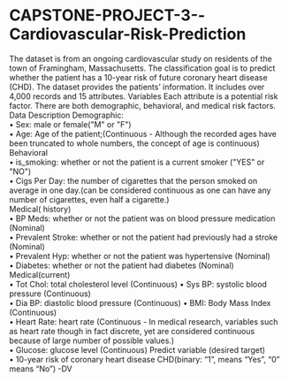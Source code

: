 # CAPSTONE-PROJECT-3--Cardiovascular-Risk-Prediction
The dataset is from an ongoing cardiovascular study on residents of the town of Framingham, Massachusetts. The classification goal is to predict whether the patient has a 10-year risk of future coronary heart disease (CHD). The dataset provides the patients’ information. It includes over 4,000 records and 15 attributes. Variables Each attribute is a potential risk factor. There are both demographic, behavioral, and medical risk factors. 
Data Description 
Demographic:  
• Sex: male or female("M" or "F")  
• Age: Age of the patient;(Continuous - Although the recorded ages have been truncated to whole numbers, the concept of age is continuous) Behavioral  
• is_smoking: whether or not the patient is a current smoker ("YES" or "NO")  
• Cigs Per Day: the number of cigarettes that the person smoked on average in one day.(can be considered continuous as one can have any number of cigarettes, even half a cigarette.)  
Medical( history)  
• BP Meds: whether or not the patient was on blood pressure medication (Nominal)  
• Prevalent Stroke: whether or not the patient had previously had a stroke (Nominal)  
• Prevalent Hyp: whether or not the patient was hypertensive (Nominal)  
• Diabetes: whether or not the patient had diabetes (Nominal) Medical(current)  
• Tot Chol: total cholesterol level (Continuous)  • Sys BP: systolic blood pressure (Continuous)  
• Dia BP: diastolic blood pressure (Continuous)  • BMI: Body Mass Index (Continuous)  
• Heart Rate: heart rate (Continuous - In medical research, variables such as heart rate though in fact discrete, yet are considered continuous because of large number of possible values.)  
• Glucose: glucose level (Continuous) 
Predict variable (desired target)  
• 10-year risk of coronary heart disease CHD(binary: “1”, means “Yes”, “0” means “No”) -DV
